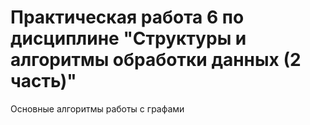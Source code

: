 # Практическая работа 6 по дисциплине "Структуры и алгоритмы обработки данных (2 часть)"

Основные алгоритмы работы с графами
